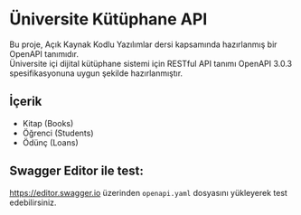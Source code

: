 # Üniversite Kütüphane API

Bu proje, Açık Kaynak Kodlu Yazılımlar dersi kapsamında hazırlanmış bir OpenAPI tanımıdır.  
Üniversite içi dijital kütüphane sistemi için RESTful API tanımı OpenAPI 3.0.3 spesifikasyonuna uygun şekilde hazırlanmıştır.

## İçerik
- Kitap (Books)
- Öğrenci (Students)
- Ödünç (Loans)

## Swagger Editor ile test:
https://editor.swagger.io üzerinden `openapi.yaml` dosyasını yükleyerek test edebilirsiniz.
